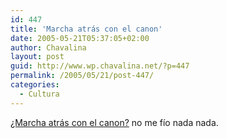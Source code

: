 ```yaml
---
id: 447
title: 'Marcha atrás con el canon'
date: 2005-05-21T05:37:05+02:00
author: Chavalina
layout: post
guid: http://www.wp.chavalina.net/?p=447
permalink: /2005/05/21/post-447/
categories:
  - Cultura
---
```

<a href="http://www.elotrolado.net/vernoticia.php?s=&idnoticia=9010" target="_blank">¿Marcha atrás con el canon?</a> no me fío nada nada.